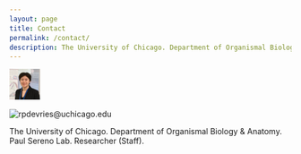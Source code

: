 ```yaml
---
layout: page
title: Contact
permalink: /contact/
description: The University of Chicago. Department of Organismal Biology & Anatomy. Paul Sereno Lab. Researcher (Staff).
---
```


![Raina DeVries profile picture](/assets/Profile_May2023-TINY.png)

![rpdevries@uchicago.edu](rpdevries@uchicago.edu)

The University of Chicago. Department of Organismal Biology & Anatomy. Paul Sereno Lab. Researcher (Staff).
